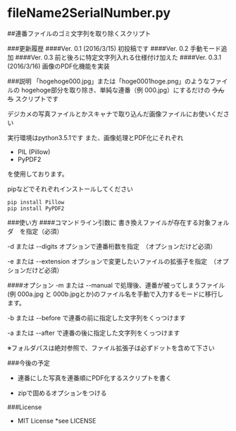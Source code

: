 # fileName2SerialNumber.py
##連番ファイルのゴミ文字列を取り除くスクリプト

###更新履歴
####Ver. 0.1 (2016/3/15)
初投稿です
####Ver. 0.2
手動モード追加
####Ver. 0.3
前と後ろに特定文字列入れる仕様付け加えた
####Ver. 0.3.1 (2016/3/16)
画像のPDF化機能を実装

###説明
「hogehoge000.jpg」または「hoge0001hoge.png」のようなファイルの
hogehoge部分を取り除き、単純な連番（例 000.jpg）にするだけの
~~うんち~~ スクリプトです

デジカメの写真ファイルとかスキャナで取り込んだ画像ファイルにお使いください

実行環境はpython3.5.1です
また、画像処理とPDF化にそれぞれ
- PIL (Pillow)
- PyPDF2

を使用しております。

pipなどでそれぞれインストールしてください

```bash:
pip install Pillow
pip install PyPDF2
```

###使い方 
####コマンドライン引数に
書き換えファイルが存在する対象フォルダ　を指定（必須）

-d または --digits オプションで連番桁数を指定　（オプションだけど必須）

-e または --extension オプションで変更したいファイルの拡張子を指定　（オプションだけど必須）


####オプション
-m または --manual で処理後、連番が被ってしまうファイル(例 000a.jpg と 000b.jpgとか)のファイル名を手動で入力するモードに移行します。

-b または --before で連番の前に指定した文字列をくっつけます

-a または --after で連番の後に指定した文字列をくっつけます


※フォルダパスは絶対参照で、ファイル拡張子は必ずドットを含めて下さい　　

###今後の予定
- 連番にした写真を連番順にPDF化するスクリプトを書く

- zipで固めるオプションをつける

###License
* MIT License
      *see LICENSE 
